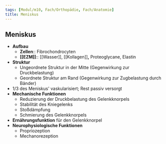```yaml
---
tags: [Modul/m10, Fach/Orthopädie, Fach/Anatomie]
title: Meniskus
---
```

## Meniskus

- **Aufbau**
    - **Zellen**:: Fibrochondrocyten
    - **[[EZM]]**:: [[Wasser]], [[Kollagen]]**,** Proteoglycane, Elastin
- **Struktur**
    - Ungeordnete Struktur in der Mitte (Gegenwirkung zur Druckbelastung)
    - Geordnete Struktur am Rand (Gegenwirkung zur Zugbelastung durch Bänder)
- 1/3 des Meniskus' vaskularisiert; Rest passiv versorgt
- **Mechanische Funktionen**
    - Reduzierung der Druckbelastung des Gelenkknorpels
    - Stabilität des Kniegelenks
    - Stoßdämpfung
    - Schmierung des Gelenkknorpels
- **Ernährungsfunktion** für den Gelenkknorpel
- **Neurophysiologische Funktionen**
    - Propriozeption
    - Mechanorezeption


